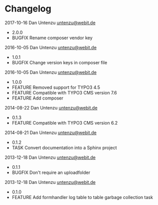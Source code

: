 Changelog
=========

2017-10-16 Dan Untenzu <untenzu@webit.de>

  * 2.0.0
  * BUGFIX Rename composer vendor key

2016-10-05 Dan Untenzu <untenzu@webit.de>

  * 1.0.1
  * BUGFIX Change version keys in composer file

2016-10-05 Dan Untenzu <untenzu@webit.de>

  * 1.0.0
  * FEATURE Removed support for TYPO3 4.5
  * FEATURE Compatible with TYPO3 CMS version 7.6
  * FEATURE Add composer

2014-08-22 Dan Untenzu <untenzu@webit.de>

  * 0.1.3
  * FEATURE Compatible with TYPO3 CMS version 6.2

2014-08-21 Dan Untenzu <untenzu@webit.de>

  * 0.1.2
  * TASK Convert documentation into a Sphinx project

2013-12-18 Dan Untenzu <untenzu@webit.de>

  * 0.1.1
  * BUGFIX Don't require an uploadfolder

2013-12-18 Dan Untenzu <untenzu@webit.de>

  * 0.1.0
  * FEATURE Add formhandler log table to table garbage collection task
